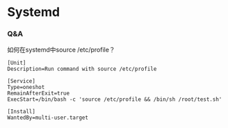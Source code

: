 # Systemd

### Q&A

如何在systemd中source /etc/profile？

```text
[Unit]
Description=Run command with source /etc/profile

[Service]
Type=oneshot
RemainAfterExit=true
ExecStart=/bin/bash -c 'source /etc/profile && /bin/sh /root/test.sh'

[Install]
WantedBy=multi-user.target
```



